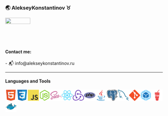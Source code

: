 <h3>🌏 AlekseyKonstantinov ♉</h3>
<img style="height:auto;" alt="" src="https://avatars.githubusercontent.com/u/74707207?v=4" width="80" height="80" class="avatar avatar-user width-full border color-bg-default">
<h4>Contact me:</h4>
- 📬 info@alekseykonstantinov.ru
<hr>
<h4>Languages and Tools</h4>
<img align="left" width="36px" alt="html" src="https://github.com/devicons/devicon/blob/master/icons/html5/html5-original.svg">
<img align="left" width="36px" alt="css" src="https://github.com/devicons/devicon/blob/master/icons/css3/css3-original.svg">
<img align="left" width="36px" alt="JS" src="https://github.com/devicons/devicon/blob/master/icons/javascript/javascript-original.svg">
<img align="left" width="36px" alt="nodejs" src="https://github.com/devicons/devicon/blob/master/icons/nodejs/nodejs-original.svg">
<img align="left" width="36px" alt="sass" src="https://github.com/devicons/devicon/blob/master/icons/sass/sass-original.svg">
<img align="left" width="36px" alt="react" src="https://github.com/devicons/devicon/blob/master/icons/react/react-original.svg">
<img align="left" width="36px" alt="redux" src="https://github.com/devicons/devicon/blob/master/icons/redux/redux-original.svg">
<img align="left" width="36px" alt="php" src="https://github.com/devicons/devicon/blob/master/icons/php/php-original.svg">
<img align="left" width="36px" alt="java" src="https://github.com/devicons/devicon/blob/master/icons/java/java-original.svg">
<img align="left" width="36px" alt="postgresql" src="https://github.com/devicons/devicon/blob/master/icons/postgresql/postgresql-original.svg">
<img align="left" width="36px" alt="MySql" src="https://github.com/devicons/devicon/blob/master/icons/mysql/mysql-original.svg">
<img align="left" width="36px" alt="git" src="https://github.com/devicons/devicon/blob/master/icons/git/git-original.svg">
<img align="left" width="36px" alt="webpack" src="https://github.com/devicons/devicon/blob/master/icons/webpack/webpack-original.svg">
<img align="left" width="36px" alt="gulp" src="https://github.com/devicons/devicon/blob/master/icons/gulp/gulp-plain.svg">
<img align="left" width="36px" alt="docker" src="https://github.com/devicons/devicon/blob/master/icons/docker/docker-original.svg">
